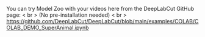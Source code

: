 You can try Model Zoo with your videos here from the DeepLabCut GitHub page: < br \>
(No pre-installation needed) < br \>
https://github.com/DeepLabCut/DeepLabCut/blob/main/examples/COLAB/COLAB_DEMO_SuperAnimal.ipynb 
